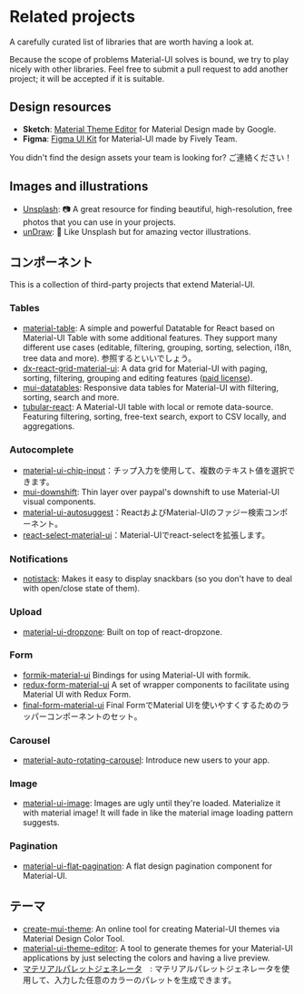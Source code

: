 # Related projects

<p class="description">A carefully curated list of libraries that are worth having a look at.</p>

Because the scope of problems Material-UI solves is bound, we try to play nicely with other libraries. Feel free to submit a pull request to add another project; it will be accepted if it is suitable.

## Design resources

- **Sketch**: [Material Theme Editor](https://material.io/resources/theme-editor/) for Material Design made by Google.
- **Figma**: [Figma UI Kit](https://material.5ly.co/) for Material-UI made by Fively Team.

You didn't find the design assets your team is looking for? ご連絡ください！

## Images and illustrations

- [Unsplash](https://unsplash.com): 📷 A great resource for finding beautiful, high-resolution, free photos that you can use in your projects.
- [unDraw](https://undraw.co/): 📐 Like Unsplash but for amazing vector illustrations.

## コンポーネント

This is a collection of third-party projects that extend Material-UI.

### Tables

- [material-table](https://github.com/mbrn/material-table): A simple and powerful Datatable for React based on Material-UI Table with some additional features. They support many different use cases (editable, filtering, grouping, sorting, selection, i18n, tree data and more). 参照するといいでしょう。
- [dx-react-grid-material-ui](https://devexpress.github.io/devextreme-reactive/react/grid/): A data grid for Material-UI with paging, sorting, filtering, grouping and editing features ([paid license](https://js.devexpress.com/licensing/)).
- [mui-datatables](https://github.com/gregnb/mui-datatables): Responsive data tables for Material-UI with filtering, sorting, search and more.
- [tubular-react](https://github.com/unosquare/tubular-react): A Material-UI table with local or remote data-source. Featuring filtering, sorting, free-text search, export to CSV locally, and aggregations.

### Autocomplete

- [material-ui-chip-input](https://mui.wertarbyte.com/#material-ui-chip-input)：チップ入力を使用して、複数のテキスト値を選択できます。
- [mui-downshift](https://github.com/techniq/mui-downshift): Thin layer over paypal's downshift to use Material-UI visual components.
- [material-ui-autosuggest](https://github.com/plan-three/material-ui-autosuggest)：ReactおよびMaterial-UIのファジー検索コンポーネント。
- [react-select-material-ui](https://github.com/iulian-radu-at/react-select-material-ui)：Material-UIでreact-selectを拡張します。

### Notifications

- [notistack](https://github.com/iamhosseindhv/notistack): Makes it easy to display snackbars (so you don't have to deal with open/close state of them).

### Upload

- [material-ui-dropzone](https://github.com/Yuvaleros/material-ui-dropzone): Built on top of react-dropzone.

### Form

- [formik-material-ui](https://github.com/stackworx/formik-material-ui) Bindings for using Material-UI with formik.
- [redux-form-material-ui](https://github.com/erikras/redux-form-material-ui) A set of wrapper components to facilitate using Material UI with Redux Form.
- [final-form-material-ui](https://github.com/Deadly0/final-form-material-ui) Final FormでMaterial UIを使いやすくするためのラッパーコンポーネントのセット。

### Carousel

- [material-auto-rotating-carousel](https://mui.wertarbyte.com/#material-auto-rotating-carousel): Introduce new users to your app.

### Image

- [material-ui-image](https://mui.wertarbyte.com/#material-ui-image): Images are ugly until they're loaded. Materialize it with material image! It will fade in like the material image loading pattern suggests.

### Pagination

- [material-ui-flat-pagination](https://github.com/szmslab/material-ui-flat-pagination): A flat design pagination component for Material-UI.

## テーマ

- [create-mui-theme](https://react-theming.github.io/create-mui-theme/): An online tool for creating Material-UI themes via Material Design Color Tool.
- [material-ui-theme-editor](https://in-your-saas.github.io/material-ui-theme-editor/): A tool to generate themes for your Material-UI applications by just selecting the colors and having a live preview.
- [マテリアルパレットジェネレータ](https://material.io/inline-tools/color/)　: マテリアルパレットジェネレータを使用して、入力した任意のカラーのパレットを生成できます。
